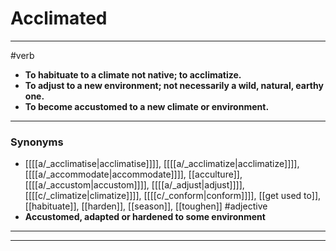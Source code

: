 # Acclimated
---
#verb
- **To habituate to a climate not native; to acclimatize.**
- **To adjust to a new environment; not necessarily a wild, natural, earthy one.**
- **To become accustomed to a new climate or environment.**
---
### Synonyms
- [[[[a/_acclimatise|acclimatise]]]], [[[[a/_acclimatize|acclimatize]]]], [[[[a/_accommodate|accommodate]]]], [[acculture]], [[[[a/_accustom|accustom]]]], [[[[a/_adjust|adjust]]]], [[[[c/_climatize|climatize]]]], [[[[c/_conform|conform]]]], [[get used to]], [[habituate]], [[harden]], [[season]], [[toughen]]
#adjective
- **Accustomed, adapted or hardened to some environment**
---
---
